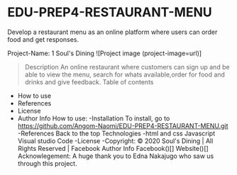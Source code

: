 # EDU-PREP4-RESTAURANT-MENU
Develop a restaurant menu as an online platform where users can order food and get responses.

Project-Name: 1
Soul's Dining
![Project image (project-image=url)]
> Description
An online restaurant where customers can sign up and be able to view the menu, search for whats available,order for food and drinks and give feedback.
Table of contents
- How to use
- References
- License
- Author Info
 How to use:
-Installation 
To install, go to https://github.com/Angom-Naomi/EDU-PREP4-RESTAURANT-MENU.git
 -References
Back to the top
Technologies
-html and css
Javascript
Visual studio Code
-License
 -Copyright: 
© 2020 Soul's Dining | All Rights Reserved | Facebook
 Author Info
Facebook()[]
Website()[]
Acknowlegement: A huge thank you to Edna Nakajugo who saw us through this project.
